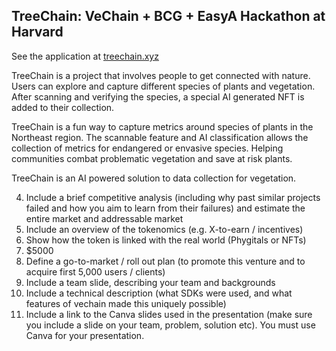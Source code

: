 ## TreeChain: VeChain + BCG + EasyA Hackathon at Harvard

See the application at [treechain.xyz](treechain.xyz)

TreeChain is a project that involves people to get connected with nature. Users can explore and capture different species of plants and vegetation. After scanning and verifying the species, a special AI generated NFT is added to their collection.

TreeChain is a fun way to capture metrics around species of plants in the Northeast region. The scannable feature and AI classification allows the collection of metrics for endangered or envasive species. Helping communities combat problematic vegetation and save at risk plants.

TreeChain is an AI powered solution to data collection for vegetation. 

4. Include a brief competitive analysis (including why past similar projects failed and how you aim to learn from their failures) and estimate the entire market and addressable market
5. Include an overview of the tokenomics (e.g. X-to-earn / incentives) 
6. Show how the token is linked with the real world (Phygitals or NFTs)
7. $5000
8. Define a go-to-market / roll out plan (to promote this venture and to acquire first 5,000 users / clients)
9. Include a team slide, describing your team and backgrounds
10. Include a technical description (what SDKs were used, and what features of vechain made this uniquely possible)
11. Include a link to the Canva slides used in the presentation (make sure you include a slide on your team, problem, solution etc). You must use Canva for your presentation.
